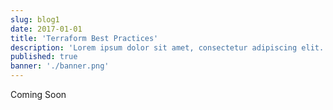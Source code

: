 ```yaml
---
slug: blog1
date: 2017-01-01
title: 'Terraform Best Practices'
description: 'Lorem ipsum dolor sit amet, consectetur adipiscing elit. Sed molestie leo ut sodales porta. Vivamus pharetra risus ac fermentum faucibus. Nam in sodales ex.'
published: true
banner: './banner.png'
---
```


Coming Soon
